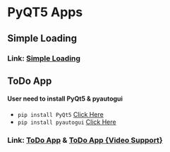 # PyQT5 Apps

## Simple Loading
### Link: [Simple Loading](https://github.com/Keshav-Abhishek-Hyper-Shroud/PyQT5_Apps/blob/master/Simple%20Loading.py)

## ToDo App
#### User need to install PyQt5 & pyautogui
  * `pip install PyQt5` [Click Here](https://pypi.org/project/PyQt5/)
  * `pip install pyautogui` [Click Here](https://pypi.org/project/PyAutoGUI/)
### Link: [ToDo App](https://github.com/Keshav-Abhishek-Hyper-Shroud/PyQT5_Apps/blob/master/ToDo%20App.py) & [ToDo App {Video Support}](https://drive.google.com/file/d/1l0r-0fWAwBtkVr22W5Dpld7MK63_cKU_/view?usp=sharing)
